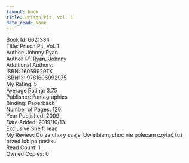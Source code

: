 ```yaml
---
layout: book
title: Prison Pit, Vol. 1
date_read: None
---
```


Book Id: 6621334<br />
Title: Prison Pit, Vol. 1<br />
Author: Johnny Ryan<br />
Author l-f: Ryan, Johnny<br />
Additional Authors: <br />
ISBN: 160699297X<br />
ISBN13: 9781606992975<br />
My Rating: 5<br />
Average Rating: 3.75<br />
Publisher: Fantagraphics<br />
Binding: Paperback<br />
Number of Pages: 120<br />
Year Published: 2009<br />
Date Added: 2019/10/13<br />
Exclusive Shelf: read<br />
My Review: Co za chory szajs. Uwielbiam, choć nie polecam czytać tuż przed lub po posiłku<br />
Read Count: 1<br />
Owned Copies: 0<br />

